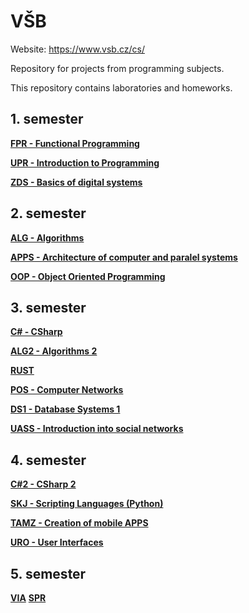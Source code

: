 # VŠB
Website: https://www.vsb.cz/cs/

Repository for projects from programming subjects.

This repository contains laboratories and homeworks. 

## 1. semester
[**FPR - Functional Programming**](https://github.com/patrick11514/VSB/tree/main/FPR)

[**UPR - Introduction to Programming**](https://github.com/patrick11514/VSB/tree/main/UPR)

[**ZDS - Basics of digital systems**](https://github.com/patrick11514/VSB/tree/main/ZDS)

## 2. semester
[**ALG - Algorithms**](https://github.com/patrick11514/VSB/tree/main/ALG)

[**APPS - Architecture of computer and paralel systems**](https://github.com/patrick11514/VSB/tree/main/APPS)

[**OOP - Object Oriented Programming**](https://github.com/patrick11514/VSB/tree/main/OOP)

## 3. semester
[**C# - CSharp**](https://github.com/patrick11514/VSB/tree/main/CSharp)

[**ALG2 - Algorithms 2**](https://github.com/patrick11514/VSB/tree/main/ALG2)

[**RUST**](https://github.com/patrick11514/VSB/tree/main/Rust)

[**POS - Computer Networks**](https://github.com/patrick11514/VSB/tree/main/POS)

[**DS1 - Database Systems 1**](https://github.com/patrick11514/VSB/tree/main/DS1)

[**UASS - Introduction into social networks**](https://github.com/patrick11514/VSB/tree/main/UASS)

## 4. semester
[**C#2 - CSharp 2**](https://github.com/patrick11514/VSB/tree/main/CSharp2)

[**SKJ - Scripting Languages (Python)**](https://github.com/patrik11514/VSB/tree/main/SKJ)

[**TAMZ - Creation of mobile APPS**](https://github.com/patrick11514/VSB/tree/main/TAMZ)

[**URO - User Interfaces**](https://github.com/patrick11514/VSB/tree/main/URO)

## 5. semester
[**VIA**](https://github.com/patrick11514/VSB/tree/main/VIA)
[**SPR**](https://github.com/patrick11514/VSB/tree/main/SPR)

